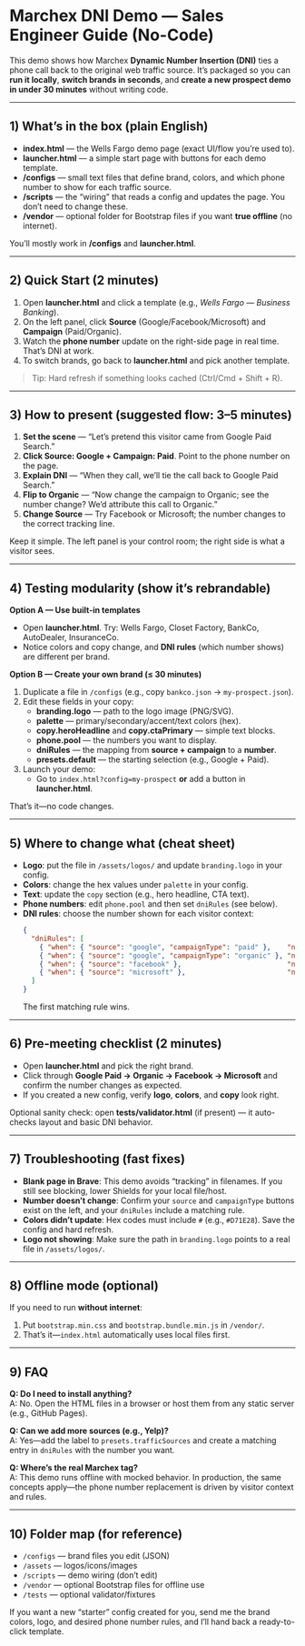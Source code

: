 # Marchex DNI Demo — Sales Engineer Guide (No-Code)

This demo shows how Marchex **Dynamic Number Insertion (DNI)** ties a phone call back to the original web traffic source. It’s packaged so you can **run it locally**, **switch brands in seconds**, and **create a new prospect demo in under 30 minutes** without writing code.

---

## 1) What’s in the box (plain English)
- **index.html** — the Wells Fargo demo page (exact UI/flow you’re used to).
- **launcher.html** — a simple start page with buttons for each demo template.
- **/configs** — small text files that define brand, colors, and which phone number to show for each traffic source.
- **/scripts** — the “wiring” that reads a config and updates the page. You don’t need to change these.
- **/vendor** — optional folder for Bootstrap files if you want **true offline** (no internet).

You’ll mostly work in **/configs** and **launcher.html**.

---

## 2) Quick Start (2 minutes)
1. Open **launcher.html** and click a template (e.g., *Wells Fargo — Business Banking*).
2. On the left panel, click **Source** (Google/Facebook/Microsoft) and **Campaign** (Paid/Organic).
3. Watch the **phone number** update on the right-side page in real time. That’s DNI at work.
4. To switch brands, go back to **launcher.html** and pick another template.

> Tip: Hard refresh if something looks cached (Ctrl/Cmd + Shift + R).

---

## 3) How to present (suggested flow: 3–5 minutes)
1. **Set the scene** — “Let’s pretend this visitor came from Google Paid Search.”
2. **Click Source: Google + Campaign: Paid**. Point to the phone number on the page.
3. **Explain DNI** — “When they call, we’ll tie the call back to Google Paid Search.”
4. **Flip to Organic** — “Now change the campaign to Organic; see the number change? We’d attribute this call to Organic.”
5. **Change Source** — Try Facebook or Microsoft; the number changes to the correct tracking line.

Keep it simple. The left panel is your control room; the right side is what a visitor sees.

---

## 4) Testing modularity (show it’s rebrandable)
**Option A — Use built-in templates**
- Open **launcher.html**. Try: Wells Fargo, Closet Factory, BankCo, AutoDealer, InsuranceCo.
- Notice colors and copy change, and **DNI rules** (which number shows) are different per brand.

**Option B — Create your own brand (≤ 30 minutes)**
1. Duplicate a file in `/configs` (e.g., copy `bankco.json` → `my-prospect.json`).
2. Edit these fields in your copy:
   - **branding.logo** — path to the logo image (PNG/SVG).
   - **palette** — primary/secondary/accent/text colors (hex).
   - **copy.heroHeadline** and **copy.ctaPrimary** — simple text blocks.
   - **phone.pool** — the numbers you want to display.
   - **dniRules** — the mapping from **source + campaign** to a **number**.
   - **presets.default** — the starting selection (e.g., Google + Paid).
3. Launch your demo:
   - Go to `index.html?config=my-prospect` **or** add a button in **launcher.html**.

That’s it—no code changes.

---

## 5) Where to change what (cheat sheet)
- **Logo**: put the file in `/assets/logos/` and update `branding.logo` in your config.
- **Colors**: change the hex values under `palette` in your config.
- **Text**: update the `copy` section (e.g., hero headline, CTA text).
- **Phone numbers**: edit `phone.pool` and then set `dniRules` (see below).
- **DNI rules**: choose the number shown for each visitor context:
  ```json
  {
    "dniRules": [
      { "when": { "source": "google", "campaignType": "paid" },    "number": "(800) 111-2222" },
      { "when": { "source": "google", "campaignType": "organic" }, "number": "(800) 333-4444" },
      { "when": { "source": "facebook" },                          "number": "(800) 555-6666" },
      { "when": { "source": "microsoft" },                         "number": "(800) 777-8888" }
    ]
  }
  ```
  The first matching rule wins.

---

## 6) Pre‑meeting checklist (2 minutes)
- Open **launcher.html** and pick the right brand.
- Click through **Google Paid → Organic → Facebook → Microsoft** and confirm the number changes as expected.
- If you created a new config, verify **logo**, **colors**, and **copy** look right.

Optional sanity check: open **tests/validator.html** (if present) — it auto-checks layout and basic DNI behavior.

---

## 7) Troubleshooting (fast fixes)
- **Blank page in Brave**: This demo avoids “tracking” in filenames. If you still see blocking, lower Shields for your local file/host.
- **Number doesn’t change**: Confirm your `source` and `campaignType` buttons exist on the left, and your `dniRules` include a matching rule.
- **Colors didn’t update**: Hex codes must include `#` (e.g., `#D71E28`). Save the config and hard refresh.
- **Logo not showing**: Make sure the path in `branding.logo` points to a real file in `/assets/logos/`.

---

## 8) Offline mode (optional)
If you need to run **without internet**:
1. Put `bootstrap.min.css` and `bootstrap.bundle.min.js` in `/vendor/`.
2. That’s it—`index.html` automatically uses local files first.

---

## 9) FAQ
**Q: Do I need to install anything?**  
A: No. Open the HTML files in a browser or host them from any static server (e.g., GitHub Pages).

**Q: Can we add more sources (e.g., Yelp)?**  
A: Yes—add the label to `presets.trafficSources` and create a matching entry in `dniRules` with the number you want.

**Q: Where’s the real Marchex tag?**  
A: This demo runs offline with mocked behavior. In production, the same concepts apply—the phone number replacement is driven by visitor context and rules.

---

## 10) Folder map (for reference)
- `/configs` — brand files you edit (JSON)
- `/assets` — logos/icons/images
- `/scripts` — demo wiring (don’t edit)
- `/vendor` — optional Bootstrap files for offline use
- `/tests` — optional validator/fixtures

If you want a new “starter” config created for you, send me the brand colors, logo, and desired phone number rules, and I’ll hand back a ready-to-click template.
